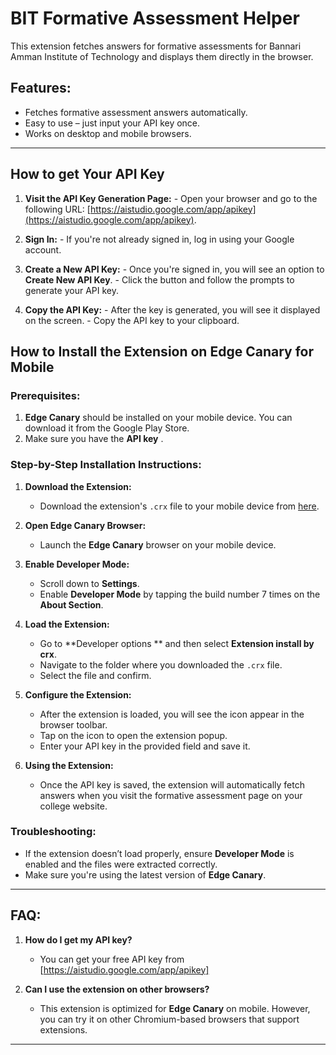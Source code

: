 
# BIT Formative Assessment Helper

This extension fetches answers for formative assessments for Bannari Amman Institute of Technology and displays them directly in the browser.

## Features:
- Fetches formative assessment answers automatically.
- Easy to use – just input your API key once.
- Works on desktop and mobile browsers.

---


## How to get Your API Key 
 1. **Visit the API Key Generation Page:** - Open your browser and go to the following URL: [https://aistudio.google.com/app/apikey](https://aistudio.google.com/app/apikey). 
 
 2. **Sign In:** - If you're not already signed in, log in using your Google account.
 
 3. **Create a New API Key:** - Once you're signed in, you will see an option to **Create New API Key**. - Click the button and follow the prompts to generate your API key. 
 
 5. **Copy the API Key:** - After the key is generated, you will see it displayed on the screen. - Copy the API key to your clipboard.

## How to Install the Extension on Edge Canary for Mobile

### Prerequisites:
1. **Edge Canary** should be installed on your mobile device. You can download it from the Google Play Store.
2. Make sure you have the **API key** .

### Step-by-Step Installation Instructions:

1. **Download the Extension:**
   - Download the extension's `.crx` file to your mobile device from [here](https://github.com/cibikomberi/moodle-gemini/releases/download/gemini-stable/moodle-gemini.crx).

3. **Open Edge Canary Browser:**
   - Launch the **Edge Canary** browser on your mobile device.

4. **Enable Developer Mode:**
    - Scroll down to **Settings**.
   - Enable **Developer Mode**  by tapping the build number 7 times on the **About Section**.

5. **Load the Extension:**
   - Go to **Developer options ** and then select **Extension install by crx**.
   - Navigate to the folder where you downloaded the `.crx` file.
   - Select the file and confirm.

6. **Configure the Extension:**
   - After the extension is loaded, you will see the icon appear in the browser toolbar.
   - Tap on the icon to open the extension popup.
   - Enter your API key in the provided field and save it.

7. **Using the Extension:**
   - Once the API key is saved, the extension will automatically fetch answers when you visit the formative assessment page on your college website.

### Troubleshooting:
- If the extension doesn’t load properly, ensure **Developer Mode** is enabled and the files were extracted correctly.
- Make sure you're using the latest version of **Edge Canary**.

---

## FAQ:

1. **How do I get my API key?**
   - You can get your free API key from  [https://aistudio.google.com/app/apikey]

2. **Can I use the extension on other browsers?**
   - This extension is optimized for **Edge Canary** on mobile. However, you can try it on other Chromium-based browsers that support extensions.
 
---
